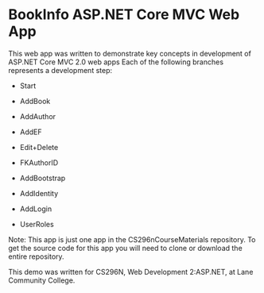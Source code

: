 # BookInfo ASP.NET Core MVC Web App
This web app was written to demonstrate key concepts in development of ASP.NET Core MVC 2.0 web apps
Each of the following branches represents a development step:
- Start

- AddBook
- AddAuthor
- AddEF
- Edit+Delete
- FKAuthorID
- AddBootstrap
- AddIdentity
- AddLogin
- UserRoles

Note: This app is just one app in the CS296nCourseMaterials repository.
To get the source code for this app you will need to clone or download the entire repository.

This demo was written for CS296N, Web Development 2:ASP.NET, at Lane Community College.
